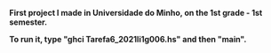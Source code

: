 **First project I made in Universidade do Minho, on the 1st grade - 1st semester.**

**To run it, type "ghci Tarefa6_2021li1g006.hs" and then "main".**
